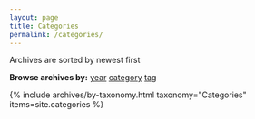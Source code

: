 ```yaml
---
layout: page
title: Categories
permalink: /categories/
---
```

Archives are sorted by newest first
<nav class="menu archives text-center" aria-label="browse archives">
  <strong aria-hidden="true">Browse archives by:</strong>
  <a href="/archive">year</a>
  <a href="/categories" class="active" aria-current="page">category</a>
  <a href="/tags">tag</a>
</nav>


{% include archives/by-taxonomy.html taxonomy="Categories" items=site.categories %}